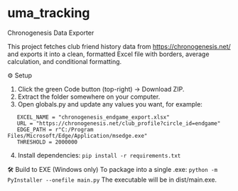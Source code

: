 # uma_tracking

Chronogenesis Data Exporter

This project fetches club friend history data from https://chronogenesis.net/ and exports it into a clean, formatted Excel file with borders, average calculation, and conditional formatting.

⚙️ Setup

1. Click the green Code button (top-right) → Download ZIP.
2. Extract the folder somewhere on your computer.
3. Open globals.py and update any values you want, for example:

```
   EXCEL_NAME = "chronogenesis_endgame_export.xlsx"
   URL = "https://chronogenesis.net/club_profile?circle_id=endgame"
   EDGE_PATH = r"C:/Program Files/Microsoft/Edge/Application/msedge.exe"
   THRESHOLD = 2000000
```

4. Install dependencies:
   `pip install -r requirements.txt`

🛠 Build to EXE (Windows only)
To package into a single .exe:
`python -m PyInstaller --onefile main.py`
The executable will be in dist/main.exe.

